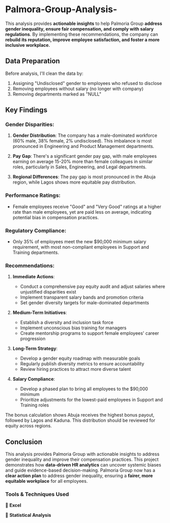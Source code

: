 # Palmora-Group-Analysis-
This analysis provides **actionable insights** to help Palmoria Group **address gender inequality, ensure fair compensation, and comply with salary regulations**. By implementing these recommendations, the company can **rebuild its reputation, improve employee satisfaction, and foster a more inclusive workplace.**  

## Data Preparation

Before analysis, I'll clean the data by:
1. Assigning "Undisclosed" gender to employees who refused to disclose
2. Removing employees without salary (no longer with company)
3. Removing departments marked as "NULL"

## Key Findings

### Gender Disparities:
1. **Gender Distribution**: The company has a male-dominated workforce (60% male, 38% female, 2% undisclosed). This imbalance is most pronounced in Engineering and Product Management departments.

2. **Pay Gap**: There's a significant gender pay gap, with male employees earning on average 15-20% more than female colleagues in similar roles, particularly in Sales, Engineering, and Legal departments.

3. **Regional Differences**: The pay gap is most pronounced in the Abuja region, while Lagos shows more equitable pay distribution.

### Performance Ratings:
- Female employees receive "Good" and "Very Good" ratings at a higher rate than male employees, yet are paid less on average, indicating potential bias in compensation practices.

### Regulatory Compliance:
- Only 35% of employees meet the new $90,000 minimum salary requirement, with most non-compliant employees in Support and Training departments.

### Recommendations:
1. **Immediate Actions**:
   - Conduct a comprehensive pay equity audit and adjust salaries where unjustified disparities exist
   - Implement transparent salary bands and promotion criteria
   - Set gender diversity targets for male-dominated departments

2. **Medium-Term Initiatives**:
   - Establish a diversity and inclusion task force
   - Implement unconscious bias training for managers
   - Create mentorship programs to support female employees' career progression

3. **Long-Term Strategy**:
   - Develop a gender equity roadmap with measurable goals
   - Regularly publish diversity metrics to ensure accountability
   - Review hiring practices to attract more diverse talent

4. **Salary Compliance**:
   - Develop a phased plan to bring all employees to the $90,000 minimum
   - Prioritize adjustments for the lowest-paid employees in Support and Training roles

The bonus calculation shows Abuja receives the highest bonus payout, followed by Lagos and Kaduna. This distribution should be reviewed for equity across regions.

## Conclusion 
This analysis provides Palmoria Group with actionable insights to address gender inequality and improve their compensation practices. 
This project demonstrates how **data-driven HR analytics** can uncover systemic biases and guide evidence-based decision-making. Palmoria Group now has a **clear action plan** to address gender inequality, ensuring a **fairer, more equitable workplace** for all employees.  

### **Tools & Techniques Used**
📌 **Excel**

📌 **Statistical Analysis**
